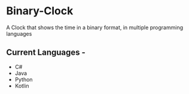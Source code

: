# Binary-Clock
A Clock that shows the time in a binary format, in multiple programming languages


## Current Languages -
- C#
- Java
- Python
- Kotlin
